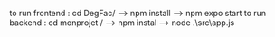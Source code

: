 to run frontend : cd DegFac/ -->  npm install --> npm expo start
to run backend : cd  monprojet / --> npm instal --> node .\src\app.js
